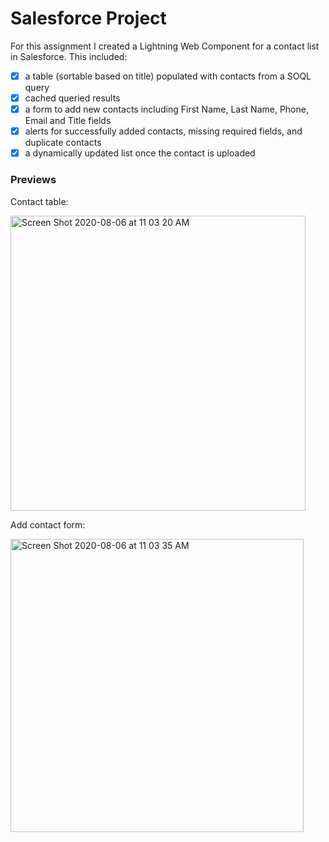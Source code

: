# Salesforce Project

For this assignment I created a Lightning Web Component for a contact list in Salesforce.  This included:
- [x] a table (sortable based on title) populated with contacts from a SOQL query
- [x] cached queried results
- [x] a form to add new contacts including First Name, Last Name, Phone, Email and Title fields
- [x] alerts for successfully added contacts, missing required fields, and duplicate contacts
- [x] a dynamically updated list once the contact is uploaded

### Previews

Contact table:

<img width="472" alt="Screen Shot 2020-08-06 at 11 03 20 AM" src="https://user-images.githubusercontent.com/32349614/89560709-ae910680-d7d4-11ea-8103-fee4710c4dde.png">

Add contact form:

<img width="469" alt="Screen Shot 2020-08-06 at 11 03 35 AM" src="https://user-images.githubusercontent.com/32349614/89560767-c799b780-d7d4-11ea-9709-fba82c0e64fe.png">

